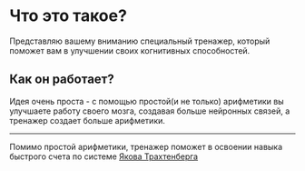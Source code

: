 # Что это такое?

Представляю вашему вниманию специальный тренажер, который поможет вам в улучшении своих когнитивных способностей.

## Как он работает?

Идея очень проста - с помощью простой(и не только) арифметики вы улучшаете работу своего мозга, создавая больше нейронных связей, а тренажер создает больше арифметики.

---

Помимо простой арифметики, тренажер поможет в освоении навыка быстрого счета по системе [Якова Трахтенберга](https://ru.wikipedia.org/wiki/%D0%A1%D0%B8%D1%81%D1%82%D0%B5%D0%BC%D0%B0_%D0%A2%D1%80%D0%B0%D1%85%D1%82%D0%B5%D0%BD%D0%B1%D0%B5%D1%80%D0%B3%D0%B0)
